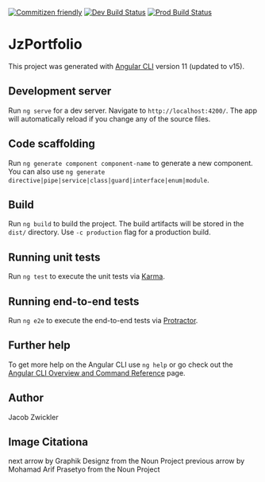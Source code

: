 [![Commitizen friendly](https://img.shields.io/badge/commitizen-friendly-brightgreen.svg)](http://commitizen.github.io/cz-cli/) 
[![Dev Build Status](https://github.com/Zwiqler94/jz-portfolio/actions/workflows/main-workflow.yml/badge.svg?branch=development)](https://github.com/Zwiqler94/jz-portfolio/actions/workflows/main-workflow.yml)
[![Prod Build Status](https://github.com/Zwiqler94/jz-portfolio/actions/workflows/main-workflow.yml/badge.svg?branch=main)](https://github.com/Zwiqler94/jz-portfolio/actions/workflows/main-workflow.yml)

# JzPortfolio

This project was generated with [Angular CLI](https://github.com/angular/angular-cli) version 11 (updated to v15).

## Development server

Run `ng serve` for a dev server. Navigate to `http://localhost:4200/`. The app will automatically reload if you change any of the source files.

## Code scaffolding

Run `ng generate component component-name` to generate a new component. You can also use `ng generate directive|pipe|service|class|guard|interface|enum|module`.

## Build

Run `ng build` to build the project. The build artifacts will be stored in the `dist/` directory. Use `-c production` flag for a production build.

## Running unit tests

Run `ng test` to execute the unit tests via [Karma](https://karma-runner.github.io).

## Running end-to-end tests

Run `ng e2e` to execute the end-to-end tests via [Protractor](http://www.protractortest.org/).

## Further help

To get more help on the Angular CLI use `ng help` or go check out the [Angular CLI Overview and Command Reference](https://angular.io/cli) page.

## Author

Jacob Zwickler

## Image Citationa

next arrow by Graphik Designz from the Noun Project
previous arrow by Mohamad Arif Prasetyo from the Noun Project
